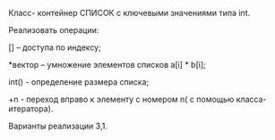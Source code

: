 Класс- контейнер СПИСОК с ключевыми значениями типа int.

Реализовать операции:

[] – доступа по индексу;

*вектор – умножение элементов списков a[i] * b[i];

int() - определение размера списка;

+n - переход вправо к элементу с номером n( с помощью класса-итератора).

Варианты реализации 3,1.
